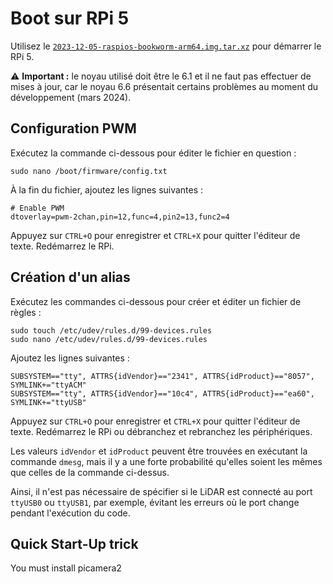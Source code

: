 # Boot sur RPi 5

Utilisez le [`2023-12-05-raspios-bookworm-arm64.img.tar.xz`](https://downloads.raspberrypi.com/raspios_arm64/images/raspios_arm64-2023-12-06/2023-12-05-raspios-bookworm-arm64.img.xz) pour démarrer le RPi 5.

⚠️ **Important :** le noyau utilisé doit être le 6.1 et il ne faut pas effectuer de mises à jour, car le noyau 6.6 présentait certains problèmes au moment du développement (mars 2024).

## Configuration PWM

Exécutez la commande ci-dessous pour éditer le fichier en question :

```
sudo nano /boot/firmware/config.txt
```

À la fin du fichier, ajoutez les lignes suivantes :

```
# Enable PWM
dtoverlay=pwm-2chan,pin=12,func=4,pin2=13,func2=4
```

Appuyez sur `CTRL+O` pour enregistrer et `CTRL+X` pour quitter l'éditeur de texte. Redémarrez le RPi.

## Création d'un alias

Exécutez les commandes ci-dessous pour créer et éditer un fichier de règles :

```
sudo touch /etc/udev/rules.d/99-devices.rules
sudo nano /etc/udev/rules.d/99-devices.rules
```

Ajoutez les lignes suivantes :

```
SUBSYSTEM=="tty", ATTRS{idVendor}=="2341", ATTRS{idProduct}=="8057", SYMLINK+="ttyACM"
SUBSYSTEM=="tty", ATTRS{idVendor}=="10c4", ATTRS{idProduct}=="ea60", SYMLINK+="ttyUSB"
```

Appuyez sur `CTRL+O` pour enregistrer et `CTRL+X` pour quitter l'éditeur de texte. Redémarrez le RPi ou débranchez et rebranchez les périphériques.

Les valeurs `idVendor` et `idProduct` peuvent être trouvées en exécutant la commande `dmesg`, mais il y a une forte probabilité qu'elles soient les mêmes que celles de la commande ci-dessus.

Ainsi, il n'est pas nécessaire de spécifier si le LiDAR est connecté au port `ttyUSB0` ou `ttyUSB1`, par exemple, évitant les erreurs où le port change pendant l'exécution du code.

## Quick Start-Up trick

You must install picamera2
